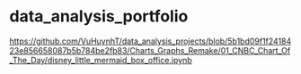 # data_analysis_portfolio

https://github.com/VuHuynhT/data_analysis_projects/blob/5b1bd09f1f2418423e856658087b5b784be2fb83/Charts_Graphs_Remake/01_CNBC_Chart_Of_The_Day/disney_little_mermaid_box_office.ipynb
